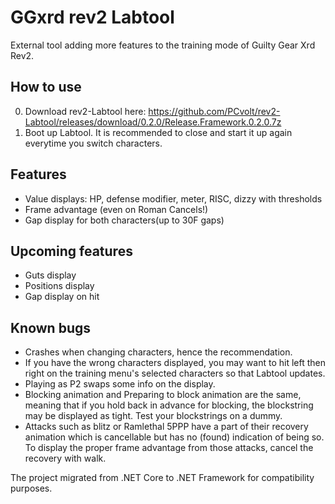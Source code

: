 # GGxrd rev2 Labtool
External tool adding more features to the training mode of Guilty Gear Xrd Rev2.

## How to use
0. Download rev2-Labtool here: https://github.com/PCvolt/rev2-Labtool/releases/download/0.2.0/Release.Framework.0.2.0.7z
2. Boot up Labtool. It is recommended to close and start it up again everytime you switch characters.

## Features
- Value displays: HP, defense modifier, meter, RISC, dizzy with thresholds
- Frame advantage (even on Roman Cancels!)
- Gap display for both characters(up to 30F gaps)

## Upcoming features
- Guts display
- Positions display
- Gap display on hit

## Known bugs
- Crashes when changing characters, hence the recommendation.
- If you have the wrong characters displayed, you may want to hit left then right on the training menu's selected characters so that Labtool updates.
- Playing as P2 swaps some info on the display.
- Blocking animation and Preparing to block animation are the same, meaning that if you hold back in advance for blocking, the blockstring may be displayed as tight. Test your blockstrings on a dummy.
- Attacks such as blitz or Ramlethal 5PPP have a part of their recovery animation which is cancellable but has no (found) indication of being so. To display the proper frame advantage from those attacks, cancel the recovery with walk.

The project migrated from .NET Core to .NET Framework for compatibility purposes. 
